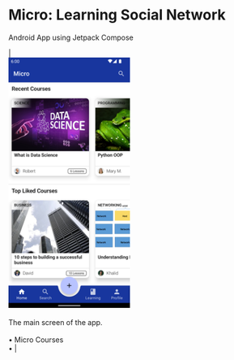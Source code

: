 # Micro: Learning Social Network
Android App using Jetpack Compose

|  <br><img src="screen_shots/Screenshot_1650973877.png" alt="Miro main screen" width="240"></img> <br><br> The main screen of the app. <br><br> • Micro Courses<br>•  |

